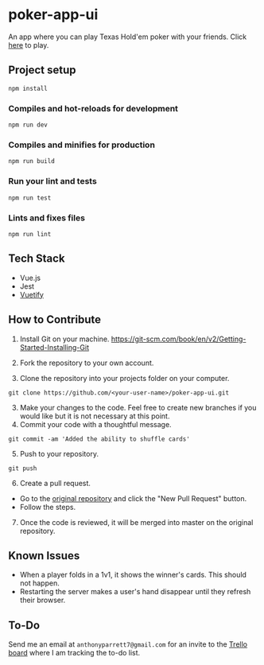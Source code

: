 # poker-app-ui

An app where you can play Texas Hold'em poker with your friends. Click [here](https://poker-friends.herokuapp.com/) to play.

## Project setup

```
npm install
```

### Compiles and hot-reloads for development

```
npm run dev
```

### Compiles and minifies for production

```
npm run build
```

### Run your lint and tests

```
npm run test
```

### Lints and fixes files

```
npm run lint
```

## Tech Stack

-   Vue.js
-   Jest
-   [Vuetify](https://vuetifyjs.com/)

## How to Contribute

1. Install Git on your machine.
   https://git-scm.com/book/en/v2/Getting-Started-Installing-Git

2. Fork the repository to your own account.

3. Clone the repository into your projects folder on your computer.

```
git clone https://github.com/<your-user-name>/poker-app-ui.git
```

3. Make your changes to the code. Feel free to create new branches if you would like but it is not necessary at this point.
4. Commit your code with a thoughtful message.

```
git commit -am 'Added the ability to shuffle cards'
```

5. Push to your repository.

```
git push
```

6. Create a pull request.

-   Go to the [original repository](https://github.com/aparrett/poker-app-ui) and click the "New Pull Request" button.
-   Follow the steps.

7. Once the code is reviewed, it will be merged into master on the original repository.

## Known Issues

* When a player folds in a 1v1, it shows the winner's cards. This should not happen.
* Restarting the server makes a user's hand disappear until they refresh their browser.

## To-Do

Send me an email at `anthonyparrett7@gmail.com` for an invite to the [Trello board](https://trello.com/b/pBbdpTSe/appstories) where I am tracking the to-do list.